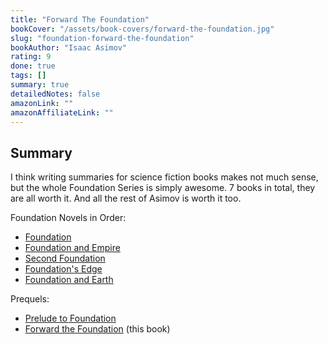 ```yaml
---
title: "Forward The Foundation"
bookCover: "/assets/book-covers/forward-the-foundation.jpg"
slug: "foundation-forward-the-foundation"
bookAuthor: "Isaac Asimov"
rating: 9
done: true
tags: []
summary: true
detailedNotes: false
amazonLink: ""
amazonAffiliateLink: ""
---
```


## Summary

I think writing summaries for science fiction books makes not much sense, but the whole Foundation Series is simply awesome. 7 books in total, they are all worth it. And all the rest of Asimov is worth it too.

Foundation Novels in Order:

- [Foundation](/booknotes/foundation)
- [Foundation and Empire](/booknotes/foundation-and-empire)
- [Second Foundation](/booknotes/foundation-second-foundation)
- [Foundation's Edge](/booknotes/foundations-edge)
- [Foundation and Earth](/booknotes/foundation-and-earth)

Prequels: 

- [Prelude to Foundation](/booknotes/foundation-prelude-to-foundation) 
- [Forward the Foundation](/booknotes/foundation-forward-the-foundation) (this book)



